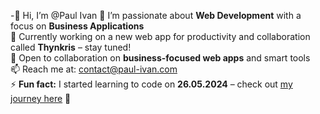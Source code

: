 -👋 Hi, I’m @Paul Ivan
👀 I’m passionate about **Web Development** with a focus on **Business Applications**  
🌱 Currently working on a new web app for productivity and collaboration called **Thynkris** – stay tuned!  
💼 Open to collaboration on **business-focused web apps** and smart tools  
📫 Reach me at: [contact@paul-ivan.com](mailto:contact@paul-ivan.com)  
⚡ **Fun fact:** I started learning to code on **26.05.2024** – check out [my journey here](https://paul-ivan.com) 🚀 
<!---
NaviPlau/NaviPlau is a ✨ special ✨ repository because its `README.md` (this file) appears on your GitHub profile.
You can click the Preview link to take a look at your changes.
--->
